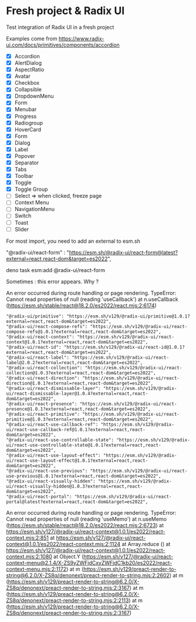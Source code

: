 # Fresh project & Radix UI

Test integration of Radix UI in a fresh project

Examples come from https://www.radix-ui.com/docs/primitives/components/accordion

- [x] Accordion
- [x] AlertDialog
- [x] AspectRatio
- [x] Avatar
- [x] Checkbox
- [x] Collapsible
- [x] DropdownMenu
- [x] Form
- [x] Menubar
- [x] Progress
- [x] Radiogroup
- [x] HoverCard
- [x] Form
- [x] Dialog
- [x] Label
- [x] Popover
- [x] Separator
- [x] Tabs
- [x] Toolbar
- [x] Toggle
- [x] Toggle Group
- [ ] Select => when clicked, freeze page
- [ ] Context Menu
- [ ] NavigationMenu
- [ ] Switch
- [ ] Toast
- [ ] Slider

For most import, you need to add an external to esm.sh

"@radix-ui/react-form" :
"https://esm.sh/@radix-ui/react-form@latest?external=react,react-dom&target=es2022",

deno task esm:add @radix-ui/react-form

Sometimes : this error appears. Why ?

An error occurred during route handling or page rendering. TypeError: Cannot
read properties of null (reading 'useCallback') at n.useCallback
(https://esm.sh/stable/react@18.2.0/es2022/react.mjs:2:6174)

    "@radix-ui/primitive": "https://esm.sh/v129/@radix-ui/primitive@1.0.1?external=react,react-dom&target=es2022",
    "@radix-ui/react-compose-refs": "https://esm.sh/v129/@radix-ui/react-compose-refs@1.0.1?external=react,react-dom&target=es2022",
    "@radix-ui/react-context": "https://esm.sh/v129/@radix-ui/react-context@1.0.1?external=react,react-dom&target=es2022",
    "@radix-ui/react-id": "https://esm.sh/v129/@radix-ui/react-id@1.0.1?external=react,react-dom&target=es2022",
    "@radix-ui/react-label": "https://esm.sh/v129/@radix-ui/react-label@2.0.2?external=react,react-dom&target=es2022",
    "@radix-ui/react-collection": "https://esm.sh/v129/@radix-ui/react-collection@1.0.3?external=react,react-dom&target=es2022",
    "@radix-ui/react-direction": "https://esm.sh/v129/@radix-ui/react-direction@1.0.1?external=react,react-dom&target=es2022",
    "@radix-ui/react-dismissable-layer": "https://esm.sh/v129/@radix-ui/react-dismissable-layer@1.0.4?external=react,react-dom&target=es2022",
    "@radix-ui/react-presence": "https://esm.sh/v129/@radix-ui/react-presence@1.0.1?external=react,react-dom&target=es2022",
    "@radix-ui/react-primitive": "https://esm.sh/v129/@radix-ui/react-primitive@1.0.3?external=react,react-dom&target=es2022",
    "@radix-ui/react-use-callback-ref": "https://esm.sh/v129/@radix-ui/react-use-callback-ref@1.0.1?external=react,react-dom&target=es2022",
    "@radix-ui/react-use-controllable-state": "https://esm.sh/v129/@radix-ui/react-use-controllable-state@1.0.1?external=react,react-dom&target=es2022",
    "@radix-ui/react-use-layout-effect": "https://esm.sh/v129/@radix-ui/react-use-layout-effect@1.0.1?external=react,react-dom&target=es2022",
    "@radix-ui/react-use-previous": "https://esm.sh/v129/@radix-ui/react-use-previous@1.0.1?external=react,react-dom&target=es2022",
    "@radix-ui/react-visually-hidden": "https://esm.sh/v129/@radix-ui/react-visually-hidden@1.0.3?external=react,react-dom&target=es2022",
    "@radix-ui/react-portal": "https://esm.sh/v129/@radix-ui/react-portal@latest?external=react,react-dom&target=es2022",

An error occurred during route handling or page rendering. TypeError: Cannot
read properties of null (reading 'useMemo') at n.useMemo
(https://esm.sh/stable/react@18.2.0/es2022/react.mjs:2:6723) at
https://esm.sh/v127/@radix-ui/react-context@1.0.1/es2022/react-context.mjs:2:851
at
https://esm.sh/v127/@radix-ui/react-context@1.0.1/es2022/react-context.mjs:2:1124
at Array.reduce (<anonymous>) at
https://esm.sh/v127/@radix-ui/react-context@1.0.1/es2022/react-context.mjs:2:1080
at Object.Y
(https://esm.sh/v127/@radix-ui/react-context-menu@2.1.4/X-ZS9yZWFjdCxyZWFjdC1kb20/es2022/react-context-menu.mjs:2:1172)
at m
(https://esm.sh/v129/preact-render-to-string@6.2.0/X-ZS8q/denonext/preact-render-to-string.mjs:2:2602)
at m
(https://esm.sh/v129/preact-render-to-string@6.2.0/X-ZS8q/denonext/preact-render-to-string.mjs:2:3167)
at m
(https://esm.sh/v129/preact-render-to-string@6.2.0/X-ZS8q/denonext/preact-render-to-string.mjs:2:2113)
at m
(https://esm.sh/v129/preact-render-to-string@6.2.0/X-ZS8q/denonext/preact-render-to-string.mjs:2:3167)
